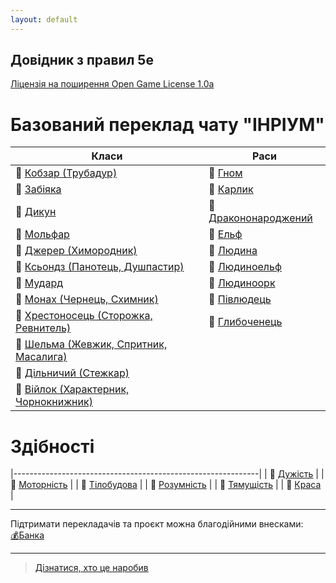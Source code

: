 ```yaml
---
layout: default
---
```



## Довідник з правил 5e
 [Ліцензія на поширення Open Game License  1.0a ](./license.html) 


# Базований переклад чату "ІНРІУМ"

| Класи                                                               | Раси                                                |
|---------------------------------------------------------------------|-----------------------------------------------------|
| 🎲 [Кобзар (Трубадур)](./docs/character/classes/bard.html)          | 🎲 [Гном](./docs/character/races/gnome.html)                 | 
| 🎲 [Забіяка](./docs/character/classes/fighter.html)                 | 🎲 [Карлик](./docs/character/races/dwarf.html)               | 
| 🎲 [Дикун](./docs/character/classes/barbarian.html)                 | 🎲 [Дракононароджений](./docs/character/races/dragonborn.html)|
| 🎲 [Мольфар](./docs/character/classes/druid.html)                   | 🎲 [Ельф](./docs/character/races/elf.html)                  | 
| 🎲 [Джерер (Химородник)](./docs/character/classes/sorcerer.html)    | 🎲 [Людина](./docs/character/races/human.html)              | 
| 🎲 [Ксьондз (Панотець, Душпастир)](./docs/character/classes/cleric.html)                   | 🎲 [Людиноельф](./docs/character/races/half-elf.html)        |
| 🎲 [Мудард](./docs/character/classes/wizard.html)                   | 🎲 [Людиноорк](./docs/character/races/half-orc.html)         |
| 🎲 [Монах (Чернець, Схимник)](./docs/character/classes/monk.html)   | 🎲 [Півлюдець](./docs/character/races/halfling.html)        |
| 🎲 [Хрестоносець (Сторожка, Ревнитель)](./docs/character/classes/paladin.html)                 | 🎲 [Глибоченець](./docs/character/races/tiefling.html)      |
| 🎲 [Шельма (Жевжик, Спритник, Масалига)](./docs/character/classes/rogue.html) |                                                   |
| 🎲 [Дільничий (Стежкар)](./docs/character/classes/ranger.html)                |                                                             |
| 🎲 [Війлок (Характерник, Чорнокнижник)](./docs/character/classes/warlock.html)   |                                                |

# Здібності

|-------------------------------------------------------------|
| 🎲 [Дужість](./docs/rules/abilities/strength.html)          |
| 🎲 [Моторність](./docs/rules/abilities/dexterity.html)      |
| 🎲 [Тілобудова](./docs/rules/abilities/constitution.html)   | 
| 🎲 [Розумність](./docs/rules/abilities/intelligence.html)   |
| 🎲 [Тямущість](./docs/rules/abilities/wisdom.html)           |
| 🎲 [Краса](./docs/rules/abilities/charisma.html)          |


- - -
Підтримати перекладачів та проєкт можна благодійними внесками:  
[💰Банка](https://send.monobank.ua/jar/Z4PzGDzMb)  
- - -

> [Дізнатися, хто це наробив](./credits.html)  
